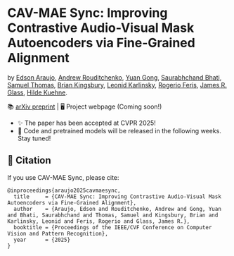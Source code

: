 # CAV-MAE Sync: Improving Contrastive Audio-Visual Mask Autoencoders via Fine-Grained Alignment

by [Edson Araujo](https://edsonroteia.github.io/), [Andrew Rouditchenko](https://people.csail.mit.edu/roudi/), [Yuan Gong](https://yuangongnd.github.io/), [Saurabhchand Bhati](https://scholar.google.com/citations?user=eVc2TGkAAAAJ&hl=en), [Samuel Thomas](https://research.ibm.com/people/samuel-thomas), [Brian Kingsbury](https://research.ibm.com/people/brian-kingsbury), [Leonid Karlinsky](https://scholar.google.com/citations?user=WbO7tjYAAAAJ&hl=en), [Rogerio Feris](https://research.ibm.com/people/rogerio-feris), [James R. Glass](https://www.csail.mit.edu/person/jim-glass), [Hilde Kuehne](https://hildekuehne.github.io/).

📚 [arXiv preprint](https://arxiv.org/abs/2505.01237) | 🖥️ Project webpage (Coming soon!)

- ✨ The paper has been accepted at CVPR 2025!
- 🚧 Code and pretrained models will be released in the following weeks. Stay tuned!

## 📌 Citation

If you use CAV-MAE Sync, please cite:

```
@inproceedings{araujo2025cavmaesync,
  title     = {CAV-MAE Sync: Improving Contrastive Audio-Visual Mask Autoencoders via Fine-Grained Alignment},
  author    = {Araujo, Edson and Rouditchenko, Andrew and Gong, Yuan and Bhati, Saurabhchand and Thomas, Samuel and Kingsbury, Brian and Karlinsky, Leonid and Feris, Rogerio and Glass, James R.},
  booktitle = {Proceedings of the IEEE/CVF Conference on Computer Vision and Pattern Recognition},
  year      = {2025}
}
